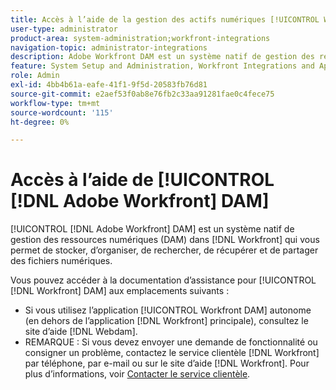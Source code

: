 ```yaml
---
title: Accès à l’aide de la gestion des actifs numériques [!UICONTROL Workfront]
user-type: administrator
product-area: system-administration;workfront-integrations
navigation-topic: administrator-integrations
description: Adobe Workfront DAM est un système natif de gestion des ressources numériques (DAM) de Workfront qui vous permet de stocker, d’organiser, de rechercher, de récupérer et de partager des fichiers numériques.
feature: System Setup and Administration, Workfront Integrations and Apps
role: Admin
exl-id: 4bb4b61a-eafe-41f1-9f5d-20583fb76d81
source-git-commit: e2aef53f0ab8e76fb2c33aa91281fae0c4fece75
workflow-type: tm+mt
source-wordcount: '115'
ht-degree: 0%

---
```


# Accès à l’aide de [!UICONTROL [!DNL Adobe Workfront] DAM]

[!UICONTROL [!DNL Adobe Workfront] DAM] est un système natif de gestion des ressources numériques (DAM) dans [!DNL Workfront] qui vous permet de stocker, d’organiser, de rechercher, de récupérer et de partager des fichiers numériques.

Vous pouvez accéder à la documentation d’assistance pour [!UICONTROL [!DNL Workfront] DAM] aux emplacements suivants :

* Si vous utilisez l’application [!UICONTROL Workfront DAM] autonome (en dehors de l’application [!DNL Workfront] principale), consultez le site d’aide [!DNL Webdam].
* REMARQUE : Si vous devez envoyer une demande de fonctionnalité ou consigner un problème, contactez le service clientèle [!DNL Workfront] par téléphone, par e-mail ou sur le site d’aide [!DNL Workfront]. Pour plus d’informations, voir [Contacter le service clientèle](../../workfront-basics/tips-tricks-and-troubleshooting/contact-customer-support.md).
